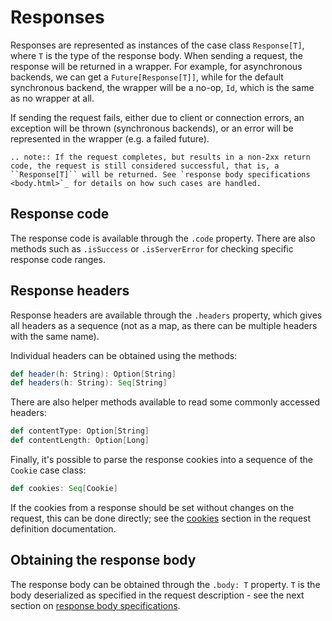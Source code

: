 # Responses

Responses are represented as instances of the case class `Response[T]`, where `T` is the type of the response body. When sending a request, the response will be returned in a wrapper. For example, for asynchronous backends, we can get a `Future[Response[T]]`, while for the default synchronous backend, the wrapper will be a no-op, `Id`, which is the same as no wrapper at all.

If sending the request fails, either due to client or connection errors, an exception will be thrown (synchronous backends), or an error will be represented in the wrapper (e.g. a failed future).

```eval_rst
.. note:: If the request completes, but results in a non-2xx return code, the request is still considered successful, that is, a ``Response[T]`` will be returned. See `response body specifications <body.html>`_ for details on how such cases are handled.
```

## Response code

The response code is available through the `.code` property. There are also methods such as `.isSuccess` or `.isServerError` for checking specific response code ranges.

## Response headers

Response headers are available through the `.headers` property, which gives all headers as a sequence (not as a map, as there can be multiple headers with the same name).

Individual headers can be obtained using the methods:

```scala
def header(h: String): Option[String]
def headers(h: String): Seq[String]
```

There are also helper methods available to read some commonly accessed headers:

```scala
def contentType: Option[String]
def contentLength: Option[Long]
```

Finally, it's possible to parse the response cookies into a sequence of the `Cookie` case class:

```scala
def cookies: Seq[Cookie]
```        

If the cookies from a response should be set without changes on the request, this can be done directly; see the [cookies](../requests/cookies.html) section in the request definition documentation.

## Obtaining the response body

The response body can be obtained through the `.body: T` property. `T` is the body deserialized as specified in the request description - see
the next section on [response body specifications](body.html).
